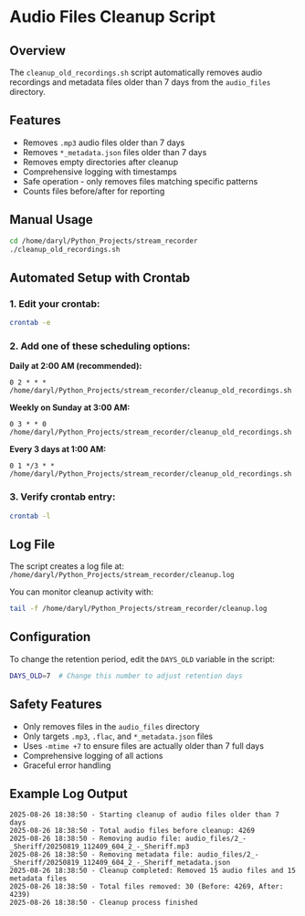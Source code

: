 # Audio Files Cleanup Script

## Overview
The `cleanup_old_recordings.sh` script automatically removes audio recordings and metadata files older than 7 days from the `audio_files` directory.

## Features
- Removes `.mp3` audio files older than 7 days
- Removes `*_metadata.json` files older than 7 days  
- Removes empty directories after cleanup
- Comprehensive logging with timestamps
- Safe operation - only removes files matching specific patterns
- Counts files before/after for reporting

## Manual Usage
```bash
cd /home/daryl/Python_Projects/stream_recorder
./cleanup_old_recordings.sh
```

## Automated Setup with Crontab

### 1. Edit your crontab:
```bash
crontab -e
```

### 2. Add one of these scheduling options:

**Daily at 2:00 AM (recommended):**
```cron
0 2 * * * /home/daryl/Python_Projects/stream_recorder/cleanup_old_recordings.sh
```

**Weekly on Sunday at 3:00 AM:**
```cron
0 3 * * 0 /home/daryl/Python_Projects/stream_recorder/cleanup_old_recordings.sh
```

**Every 3 days at 1:00 AM:**
```cron
0 1 */3 * * /home/daryl/Python_Projects/stream_recorder/cleanup_old_recordings.sh
```

### 3. Verify crontab entry:
```bash
crontab -l
```

## Log File
The script creates a log file at: `/home/daryl/Python_Projects/stream_recorder/cleanup.log`

You can monitor cleanup activity with:
```bash
tail -f /home/daryl/Python_Projects/stream_recorder/cleanup.log
```

## Configuration
To change the retention period, edit the `DAYS_OLD` variable in the script:
```bash
DAYS_OLD=7  # Change this number to adjust retention days
```

## Safety Features
- Only removes files in the `audio_files` directory
- Only targets `.mp3`, `.flac`, and `*_metadata.json` files
- Uses `-mtime +7` to ensure files are actually older than 7 full days
- Comprehensive logging of all actions
- Graceful error handling

## Example Log Output
```
2025-08-26 18:38:50 - Starting cleanup of audio files older than 7 days
2025-08-26 18:38:50 - Total audio files before cleanup: 4269
2025-08-26 18:38:50 - Removing audio file: audio_files/2_-_Sheriff/20250819_112409_604_2_-_Sheriff.mp3
2025-08-26 18:38:50 - Removing metadata file: audio_files/2_-_Sheriff/20250819_112409_604_2_-_Sheriff_metadata.json
2025-08-26 18:38:50 - Cleanup completed: Removed 15 audio files and 15 metadata files
2025-08-26 18:38:50 - Total files removed: 30 (Before: 4269, After: 4239)
2025-08-26 18:38:50 - Cleanup process finished
```
